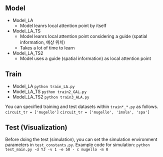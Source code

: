 ## Model
* Model_LA 
    * Model leanrs local attention point by itself
* Model_LA_TS
    * Model leanrs local attention point considering a guide (spatial information, 예상 위치)
    * Takes a lot of time to learn
* Model_LA_TS2
    * Model uses a guide (spatial information) as local attention point

## Train
* Model_LA
    ```python train_LA.py```
* Model_LA_TS 
    ```python train2_GAL.py```
* Model_LA_TS2
    ```python train3_ALA.py```

You can specified training and test datasets within ```train*_*.py``` as follows.
``` circuit_tr = ['mugello'] ```
``` circuit_tr = ['mugello', 'imola', 'spa'] ```

## Test (Visualization)
Before doing the test (simulation), you can set the simulation environment parameters in ```test_constants.py```.
Example code for simulation:
``` python test_main.py -d YJ -v 1 -e 50 - c mugello -m 0 ```

